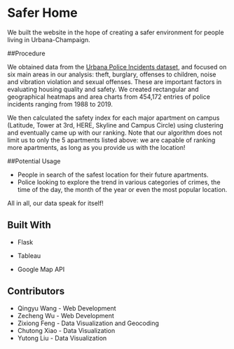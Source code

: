 # Safer Home

We built the website in the hope of creating a safer environment for people living in Urbana-Champaign.



##Procedure

We obtained data from the [Urbana Police Incidents dataset](https://github.com/cudsug/urbana-police-incidents), and focused on six main areas in our analysis: theft, burglary, offenses to children, noise and vibration violation and sexual offenses. These are important factors in evaluating housing quality and safety. We created rectangular and geographical heatmaps and area charts from 454,172 entries of police incidents ranging from 1988 to 2019.

We then calculated the safety index for each major apartment on campus (Latitude, Tower at 3rd, HERE, Skyline and Campus Circle) using clustering and eventually came up with our ranking. Note that our algorithm does not limit us to only the 5 apartments listed above: we are capable of ranking more apartments, as long as you provide us with the location!



##Potential Usage

* People in search of the safest location for their future apartments.
* Police looking to explore the trend in various categories of crimes, the time of the day, the month of the year or even the most popular location.

All in all, our data speak for itself!



## Built With

* Flask

* Tableau
* Google Map API



## Contributors

* Qingyu Wang - Web Development
* Zecheng Wu - Web Development
* Zixiong Feng - Data Visualization and Geocoding
* Chutong Xiao - Data Visualization
* Yutong Liu - Data Visualization